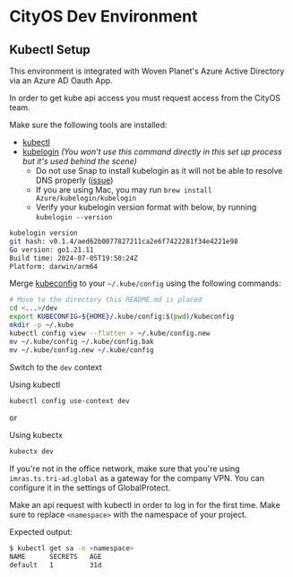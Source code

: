 CityOS Dev Environment
======================

## Kubectl Setup

This environment is integrated with Woven Planet's Azure Active Directory via
an Azure AD Oauth App.

In order to get kube api access you must request access from the CityOS team.

Make sure the following tools are installed:
* [kubectl](https://kubernetes.io/docs/tasks/tools/#kubectl)
* [kubelogin](https://github.com/Azure/kubelogin) *(You won't use this command directly in this set up process but it's used behind the scene)*
  * Do not use Snap to install kubelogin as it will not be able to resolve DNS properly ([issue](https://github.com/Azure/kubelogin/issues/231))
  * If you are using Mac, you may run  `brew install Azure/kubelogin/kubelogin`
  * Verify your kubelogin version format with below, by running `kubelogin --version`

```sh
kubelogin version
git hash: v0.1.4/aed62b0077827211ca2e6f7422281f34e4221e98
Go version: go1.21.11
Build time: 2024-07-05T19:50:24Z
Platform: darwin/arm64
```

Merge [kubeconfig](kubeconfig) to your `~/.kube/config` using the following commands:

```sh
# Move to the directory this README.md is placed
cd <...>/dev
export KUBECONFIG=${HOME}/.kube/config:$(pwd)/kubeconfig
mkdir -p ~/.kube
kubectl config view --flatten > ~/.kube/config.new
mv ~/.kube/config ~/.kube/config.bak
mv ~/.kube/config.new ~/.kube/config
```

Switch to the `dev` context

Using kubectl
```sh
kubectl config use-context dev
```

or

Using kubectx
```sh
kubectx dev
```

If you're not in the office network, make sure that you're using
`imras.ts.tri-ad.global` as a gateway for the company VPN. You can configure it
in the settings of GlobalProtect.

Make an api request with kubectl in order to log in for the first time. Make
sure to replace `<namespace>` with the namespace of your project.

Expected output:
```bash
$ kubectl get sa -n <namespace>
NAME      SECRETS   AGE
default   1         31d
```
